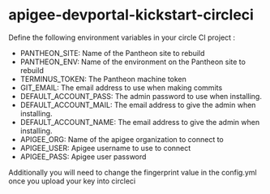 # apigee-devportal-kickstart-circleci

Define the following environment variables in your circle CI project :
- PANTHEON_SITE:  Name of the Pantheon site to rebuild
- PANTHEON_ENV:  Name of the environment on the Pantheon site to rebuild
- TERMINUS_TOKEN: The Pantheon machine token
- GIT_EMAIL:      The email address to use when making commits
- DEFAULT_ACCOUNT_PASS:    The admin password to use when installing.
- DEFAULT_ACCOUNT_MAIL:    The email address to give the admin when installing.
- DEFAULT_ACCOUNT_NAME:    The email address to give the admin when installing.
- APIGEE_ORG: Name of the apigee organization to connect to
- APIGEE_USER: Apigee username to use to connect
- APIGEE_PASS: Apigee user password


Additionally you will need to change the fingerprint value in the config.yml once you upload your key into circleci
